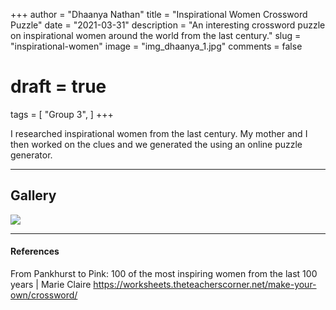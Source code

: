 +++
author = "Dhaanya Nathan"
title = "Inspirational Women Crossword Puzzle"
date = "2021-03-31"
description = "An interesting crossword puzzle on inspirational women around the world from the last century."
slug = "inspirational-women"
image = "img_dhaanya_1.jpg"
comments = false
# draft = true
tags = [
    "Group 3",
]
+++

I researched inspirational women from the last century. My mother and I then worked on the clues and we generated the using an online puzzle generator.

---

## Gallery

![](img_dhaanya_1.jpg)

---

#### References

From Pankhurst to Pink: 100 of the most inspiring women from the last 100 years | Marie Claire
https://worksheets.theteacherscorner.net/make-your-own/crossword/ 
